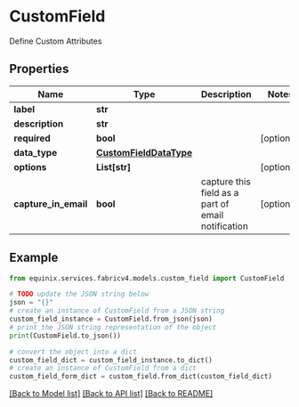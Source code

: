 # CustomField

Define Custom Attributes

## Properties

Name | Type | Description | Notes
------------ | ------------- | ------------- | -------------
**label** | **str** |  | 
**description** | **str** |  | 
**required** | **bool** |  | [optional] 
**data_type** | [**CustomFieldDataType**](CustomFieldDataType.md) |  | 
**options** | **List[str]** |  | [optional] 
**capture_in_email** | **bool** | capture this field as a part of email notification | [optional] 

## Example

```python
from equinix.services.fabricv4.models.custom_field import CustomField

# TODO update the JSON string below
json = "{}"
# create an instance of CustomField from a JSON string
custom_field_instance = CustomField.from_json(json)
# print the JSON string representation of the object
print(CustomField.to_json())

# convert the object into a dict
custom_field_dict = custom_field_instance.to_dict()
# create an instance of CustomField from a dict
custom_field_form_dict = custom_field.from_dict(custom_field_dict)
```
[[Back to Model list]](../README.md#documentation-for-models) [[Back to API list]](../README.md#documentation-for-api-endpoints) [[Back to README]](../README.md)


